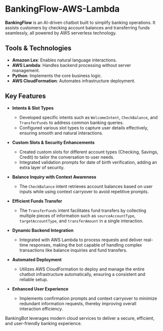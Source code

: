 # BankingFlow-AWS-Lambda

**BankingFlow** is an AI-driven chatbot built to simplify banking operations. It assists customers by checking account balances and transferring funds seamlessly, all powered by AWS serverless technology.

## Tools & Technologies
- **Amazon Lex**: Enables natural language interactions.
- **AWS Lambda**: Handles backend processing without server management.
- **Python**: Implements the core business logic.
- **AWS CloudFormation**: Automates infrastructure deployment.

## Key Features

- **Intents & Slot Types**
  - Developed specific intents such as `WelcomeIntent`, `CheckBalance`, and `TransferFunds` to address common banking queries.
  - Configured various slot types to capture user details effectively, ensuring smooth and natural interactions.

- **Custom Slots & Security Enhancements**
  - Created custom slots for different account types (Checking, Savings, Credit) to tailor the conversation to user needs.
  - Integrated validation prompts for date of birth verification, adding an extra layer of security.

- **Balance Inquiry with Context Awareness**
  - The `CheckBalance` intent retrieves account balances based on user inputs while using context carryover to avoid repetitive prompts.

- **Efficient Funds Transfer**
  - The `TransferFunds` intent facilitates fund transfers by collecting multiple pieces of information such as `sourceAccountType`, `targetAccountType`, and `transferAmount` in a single interaction.

- **Dynamic Backend Integration**
  - Integrated with AWS Lambda to process requests and deliver real-time responses, making the bot capable of handling complex transactions like balance inquiries and fund transfers.

- **Automated Deployment**
  - Utilizes AWS CloudFormation to deploy and manage the entire chatbot infrastructure automatically, ensuring a consistent and reliable setup.

- **Enhanced User Experience**
  - Implements confirmation prompts and context carryover to minimize redundant information requests, thereby improving overall interaction efficiency.

BankingBot leverages modern cloud services to deliver a secure, efficient, and user-friendly banking experience.
